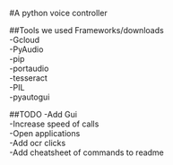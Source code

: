 #A python voice controller

##Tools we used
Frameworks/downloads  
-Gcloud  
-PyAudio  
-pip  
-portaudio  
-tesseract  
-PIL  
-pyautogui  

##TODO
-Add Gui  
-Increase speed of calls  
-Open applications  
-Add ocr clicks  
-Add cheatsheet of commands to readme  
